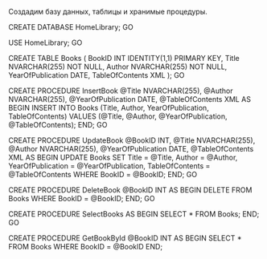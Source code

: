 Создадим базу данных, таблицы и хранимые процедуры.

CREATE DATABASE HomeLibrary;
GO

USE HomeLibrary;
GO

CREATE TABLE Books (
    BookID INT IDENTITY(1,1) PRIMARY KEY,
    Title NVARCHAR(255) NOT NULL,
    Author NVARCHAR(255) NOT NULL,
    YearOfPublication DATE,
    TableOfContents XML
);
GO

CREATE PROCEDURE InsertBook
    @Title NVARCHAR(255),
    @Author NVARCHAR(255),
    @YearOfPublication DATE,
    @TableOfContents XML
AS
BEGIN
    INSERT INTO Books (Title, Author, YearOfPublication, TableOfContents)
    VALUES (@Title, @Author, @YearOfPublication, @TableOfContents);
END;
GO

CREATE PROCEDURE UpdateBook
    @BookID INT,
    @Title NVARCHAR(255),
    @Author NVARCHAR(255),
    @YearOfPublication DATE,
    @TableOfContents XML
AS
BEGIN
    UPDATE Books
    SET Title = @Title,
        Author = @Author,
        YearOfPublication = @YearOfPublication,
        TableOfContents = @TableOfContents
    WHERE BookID = @BookID;
END;
GO

CREATE PROCEDURE DeleteBook
    @BookID INT
AS
BEGIN
    DELETE FROM Books WHERE BookID = @BookID;
END;
GO

CREATE PROCEDURE SelectBooks
AS
BEGIN
    SELECT * FROM Books;
END;
GO

CREATE PROCEDURE GetBookById
    @BookID INT
AS
BEGIN
    SELECT * FROM Books WHERE BookID = @BookID
END;